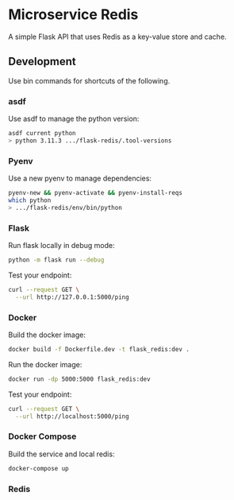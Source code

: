 # Microservice Redis
A simple Flask API that uses Redis as a key-value store and cache.

## Development
Use bin commands for shortcuts of the following.
### asdf
Use asdf to manage the python version:
```bash
asdf current python
> python 3.11.3 .../flask-redis/.tool-versions
```
### Pyenv
Use a new pyenv to manage dependencies:
```bash
pyenv-new && pyenv-activate && pyenv-install-reqs
which python
> .../flask-redis/env/bin/python
```
### Flask
Run flask locally in debug mode:
```bash
python -m flask run --debug
```
Test your endpoint:
```bash
curl --request GET \
  --url http://127.0.0.1:5000/ping
```
### Docker
Build the docker image:
```bash
docker build -f Dockerfile.dev -t flask_redis:dev .
```
Run the docker image:
```bash
docker run -dp 5000:5000 flask_redis:dev
```
Test your endpoint:
```bash
curl --request GET \
  --url http://localhost:5000/ping
```
### Docker Compose
Build the service and local redis:
```bash
docker-compose up
```
### Redis